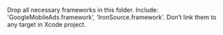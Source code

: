 
Drop all necessary frameworks in this folder.
Include: 'GoogleMobileAds.framework', 'IronSource.framework'.
Don’t link them to any target in Xcode project.
